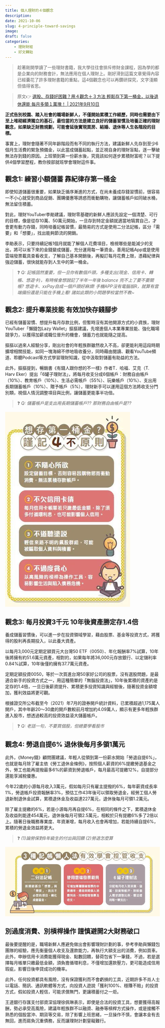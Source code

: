 ```yaml
---
title: 個人理財的４個觀念
description: 
date: 2021-10-06
slug: 4-principle-toward-savings
image: 
draft: false
categories:
    - 理財財經
    - 好文轉貼
---
```


> 趁著剛開學讀了一些理財書籍，我大學往往會排斥修財金課程，因為學的都是企業向的財務會計，無法應用在個人理財上。剛好滑到這篇文章覺得內容已經囊花了許多理財書籍的重點，這4個觀念也可以再鑽研探究，文字淺顯但值得省思。  

> 原文:point_right: [選股、存錢好困難？用４觀念＋３方法 輕鬆存下第一桶金，以後退休還能 每月多領１萬塊！ | 2021年9月10日](https://tw.news.yahoo.com/%E9%81%B8%E8%82%A1-%E5%AD%98%E9%8C%A2%E5%A5%BD%E5%9B%B0%E9%9B%A3-%E7%94%A8-%E8%A7%80%E5%BF%B5-%E6%96%B9%E6%B3%95-060900366.html)

**正式告別校園、踏入社會的職場新鮮人，不僅開始累積工作經歷，同時也需要由下至上堆砌經濟獨立的基石，最恰當的方法是建立良好的儲蓄習慣及培養正確的理財觀念，如果缺乏財務規劃，可能會延後實現買房、結婚、退休等人生各階段的目標。**

事實上，理財會隨著不同年齡階段而有不同的執行方法，建議新鮮人先存到至少6個月生活費的緊急預備金，以此當成儲蓄起點，並正視自身的理財盲點，逐一擊破無法存到錢的原因。上班領到第一份薪水後，究竟該如何逐步累積財富呢？以下提供4個學習歷程，教你按部就班學會理財這件事。

## 觀念1: 練習小額儲蓄 靠紀律存第一桶金
即使知道儲蓄很重要，如果缺乏循序漸進的方式，在尚未養成存錢習慣前，很容易一不小心就受到商品促銷、團購優惠等誘惑而衝動購物，讓儲蓄帳戶如同破水桶，無法留住積蓄。

對此，理財YouTuber李勛建議，理財零基礎的新鮮人應該先設定一個清楚、可行的目標，像是從存10萬、50萬元開始，一旦存到特定金額就適當地犒賞自己，才會更有動力存錢，同時培養記帳習慣，最簡易的方式是使用二分法記帳，區分「需要」和「想要」，找出能夠節流的開銷。

李勛表示，只要持續記帳1個月就能了解個人花費項目，檢視哪些是能減少的支出，將可以省下來的金錢變成儲蓄，充分運用每一筆資金。善用記帳App或是使用雲端發票載具查看收支，了解自己基本開銷後，再擬訂每月花費上限，憑藉紀律與強迫儲蓄，很快就能存到人生中的第一桶金。

> :question: *Q: 記帳固然重要，但一旦你有數個戶頭，多種支出(現金、信用卡、轉帳、悠遊卡)，有時候會想說記了半年一年後 balance 兜不上了要不要關帳? 悠遊卡、xxPay自成一個戶頭好麻煩! 手機APP沒有電腦版R，就算有雲端備份還是只能在手機上看! 諸如此類的小問題學校當然不教~*

## 觀念2: 提升專業技能 有效加快存錢腳步
已經有儲蓄習慣、想提升每月存款比例，但暫時沒有其他開源方式的小資族，理財YouTuber「懶錢包Lazy Wallet」摳摳建議，先增進個人本業專業技能、強化職場競爭力，以獲得加薪或職位晉升的機會，儲蓄力也就能隨之提高。

摳摳以過來人經驗分享，剛出社會的年輕族群雖然收入不高，卻更能利用這段時期擴增相關技能，如同一塊海綿不停地吸收養分，同時藉由閱讀、觀看YouTube頻道、聆聽Podcast等方式學習理財知識，從中汲取對儲蓄有助益的方法。

此外，摳摳提到，暢銷書《有錢人跟你想的不一樣》作者T．哈福．艾克（T. Harv Eker）提出「6罐子理財法」，將每月收支分成6個帳戶：財務自由帳戶（10%）、教育帳戶（10%）、生活必需帳戶（55%）、玩樂帳戶（10%）、支出用長期儲蓄帳戶（10%）、贈予帳戶（5%），理財新手可以運用這個方法將收支分門別類，視個人情況調整項目與比例，讓儲蓄更能事半功倍。

> :question: *Q: 儲蓄帳戶是支出用長期儲蓄帳戶?? 那財務自由帳戶是??*

![](img-4原則.webp)

## 觀念3: 每月投資3千元 10年後資產勝定存1.4倍
養成儲蓄習慣後，可以進一步在投資領域學習，藉由股票、基金等投資方式，將獲得的股利再長期投入，以此養大資產。

以每月3,000元定期定額買元大台灣50 ETF（0050）、年化報酬率7%試算，10年後將擁有約51.6萬元資產，相對的，如果每年將36,000元存放銀行、以定儲利率0.84%試算，10年後僅約擁有37.7萬元資產。

定期定額投資0050，等於一次買進台灣50家好公司的股票，沒有選股問題，是最適合新手的投資方式之一，用這種簡單的「無腦投資法」，10年後累積的資產約是定存的1.4倍，一旦日後薪資提升、累積更多投資知識與經驗後，隨著投資金額增加，獲利效益將更可觀。

根據證交所公布截至今（2021）年7月的證券開戶統計資料，已累積超過1,175萬人開戶，其中年齡20～30歲的開戶數較前月增加約4.09萬人，顯示有更多年輕族群進入股市，想透過較高的投資效益滾大儲蓄帳戶。

> :question: *Q: 老話一句，不要買個股，但總要學看股市*

## 觀念4: 勞退自提6% 退休後每月多領1萬元
此外，《Money錢》顧問團建議，年輕人從領到第一份薪水開始「勞退自提6%」，也就是每月除了雇主依《勞工退休金條例》，按照個人薪資的6%提繳勞退基金之外，勞工也能再提撥最多6%的薪資到勞退帳戶，每月最高可提繳12%，自提部分還能享減稅優惠。

今年22歲的小源每月收入3萬元，假如每月只有雇主提撥的6%，每年薪資成長率1%，勞退帳戶投資報酬率3%，預估工作43年後可以領取勞退金，經勞工個人勞退新制退休金試算，累積退休金及收益達227萬元，退休後每月可領1.2萬元。

除了雇主提繳的6%，若是小源每月再自提6%，在相同的條件之下，累積退休金及收益則能達454萬元，退休後每月可領2.5萬元，相較於只有提繳6%多了2倍以上。隨著日後職務專業度、年資漸增，每月收入也會再增加，若能持續自提6%，累積的勞退金效益將更大。

> :question: *(1)論勞保對8年級生的付出與回饋  (2)勞退怎麼算*

![](img-記帳.webp)

## 別過度消費、別槓桿操作 謹慎避開2大財務破口
最後要提醒的是，職場新鮮人應避免做出會影響理財計劃的事，參考李勛與懶錢包團隊的經驗，應先衡量個人收支及還款能力，再執行大額支出的消費，例如買車。此外，申辦信用卡消費能獲得現金、點數回饋，替荷包省下一筆錢，不過，若是選擇每月帳單只繳最低金額，須負擔循環利息，不僅增加還款壓力，更可能造成信用瑕疵，影響日後申貸成功的機率。

此外，任何投資都具有風險，沒有保證獲利而不會虧損的工具，近期許多不肖人士以電話、簡訊、通訊軟體等方式，向投資人遊說「獲利100%、穩賺不賠」的投資方式，假如投資人輕信，可能求償無門，更讓積蓄付之一炬。

王道銀行存匯支付部資深協理徐佩琳表示，即使是合法的投資工具，想要獲得高報酬，勢必承受高風險，建議年輕族群不以融資、融券等槓桿方式操作，或是接觸不熟悉的個股當沖、期貨等交易，除了影響上班思緒，一旦操作不慎，會讓本金有去無回，進而肩負沉重債務，反而讓理財計劃窒礙難行。

